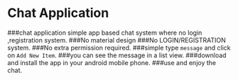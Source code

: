 # Chat Application  
###chat application simple app based chat system where no login ,registration system.
###No material design
###No LOGIN/REGISTRATION system.
###No extra permission required.
###simple type `message` and click on `Add New Item`.
###you can see the message in a list view.
###download and install the app in your android mobile phone.
###use and enjoy the chat.
